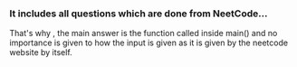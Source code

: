 ### It includes all questions which are done from NeetCode...
That's why , the main answer is the function called inside main() and no importance is given to how the input is given as it is given by the neetcode website by itself.
